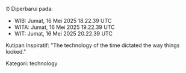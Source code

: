 ⏰ Diperbarui pada:
- WIB: Jumat, 16 Mei 2025 18.22.39 UTC
- WITA: Jumat, 16 Mei 2025 19.22.39 UTC
- WIT: Jumat, 16 Mei 2025 20.22.39 UTC

Kutipan Inspiratif:
"The technology of the time dictated the way things looked."


Kategori: technology

